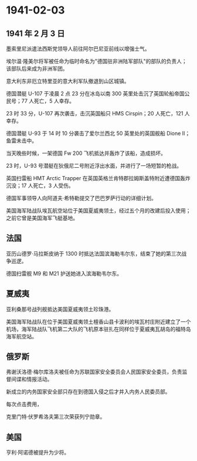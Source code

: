 # 1941-02-03

## 1941 年 2 月 3 日

墨索里尼派遣法西斯党领导人前往阿尔巴尼亚前线以增强士气。

埃尔温·隆美尔将军被任命为临时命名为"德国驻非洲陆军部队"的部队的负责人；该部队后来成为非洲军团。

意大利东非厄立特里亚的意大利军队撤退到山区城镇。

德国潜艇 U-107 于凌晨 2 点 23 分在冰岛以南 300
英里处击沉了英国轮船帝国公民号；77 人死亡，5 人幸存。

23 时 33 分，U-107 再次袭击，击沉英国船只 HMS Cirspin；20 人死亡，121
人幸存。

德国潜艇 U-93 于 14 时 10 分袭击了爱尔兰西北 50 英里处的英国舰船 Dione
II；鱼雷未击中。

当天晚些时候，一架德国 Fw 200 飞机抵达并轰炸了该船，造成损坏。

23 时，U-93 号潜艇在狄俄尼二号附近浮出水面，并进行了一场短暂的枪战。

英国扫雷船 HMT Arctic Trapper
在英国英格兰肯特郡拉姆斯盖特附近遭德国轰炸沉没；17 人死亡，3 人受伤。

德国军事领导人向阿道夫·希特勒提交了巴巴罗萨行动的详细计划。

美国海军陆战队埃瓦航空站位于美国夏威夷领土，经过五个月的改建后投入使用；之前它曾是美国海军飞艇基地。

## 法国

亚历山德罗·马拉斯皮纳于 1300
时抵达法国滨海勒韦尔东，结束了她的第三次战争巡逻。

德国扫雷舰 M9 和 M21 护送她进入滨海勒韦尔东。

## 夏威夷

亚利桑那号战列舰抵达美国夏威夷领土珍珠港。

美国海军陆战队在位于美国夏威夷领土檀香山县卡波利的埃瓦村庄附近建立了一个机场，海军陆战队飞机第二大队的飞机原本驻扎在同样位于夏威夷瓦胡岛的福特岛海军航空站。

## 俄罗斯

弗谢沃洛德·梅尔库洛夫被任命为苏联国家安全委员会人民国家安全委员，负责监督间谍和情报活动。

新成立的内务国家安全部只存在到德国入侵之后才并入内务人民委员部。

每次点击费用，

克里门特·伏罗希洛夫第三次荣获列宁勋章。

## 美国

亨利·阿诺德被提升为少将。

